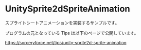 # UnitySprite2dSpriteAnimation
スプライトシートアニメーションを実装するサンプルです。

プログラムの元となっている Tips は以下のページで公開しています。

https://sorceryforce.net/tips/unity-sprite2d-sprite-animation
